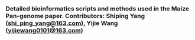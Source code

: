 ### Detailed bioinformatics scripts and methods used in the Maize Pan-genome paper. Contributors: Shiping Yang (shi_ping_yang@163.com), Yijie Wang (yijiewang0101@163.com)
